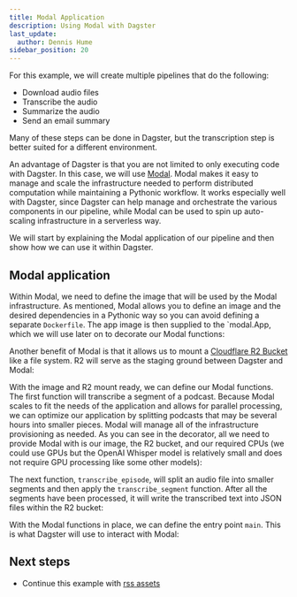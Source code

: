 ```yaml
---
title: Modal Application
description: Using Modal with Dagster
last_update:
  author: Dennis Hume
sidebar_position: 20
---
```


For this example, we will create multiple pipelines that do the following:

- Download audio files
- Transcribe the audio
- Summarize the audio
- Send an email summary

Many of these steps can be done in Dagster, but the transcription step is better suited for a different environment.

An advantage of Dagster is that you are not limited to only executing code with Dagster. In this case, we will use [Modal](https://modal.com/). Modal makes it easy to manage and scale the infrastructure needed to perform distributed computation while maintaining a Pythonic workflow. It works especially well with Dagster, since Dagster can help manage and orchestrate the various components in our pipeline, while Modal can be used to spin up auto-scaling infrastructure in a serverless way.

We will start by explaining the Modal application of our pipeline and then show how we can use it within Dagster.

## Modal application

Within Modal, we need to define the image that will be used by the Modal infrastructure. As mentioned, Modal allows you to define an image and the desired dependencies in a Pythonic way so you can avoid defining a separate `Dockerfile`. The app image is then supplied to the `modal.App, which we will use later on to decorate our Modal functions:

<CodeExample path="docs_projects/project_dagster_modal_pipes/modal_project/transcribe.py" language="python" startAfter="start_app" endBefore="end_app" />

Another benefit of Modal is that it allows us to mount a [Cloudflare R2 Bucket](https://developers.cloudflare.com/r2/buckets/) like a file system. R2 will serve as the staging ground between Dagster and Modal:

<CodeExample path="docs_projects/project_dagster_modal_pipes/modal_project/transcribe.py" language="python" startAfter="start_mount" endBefore="end_mount" />

With the image and R2 mount ready, we can define our Modal functions. The first function will transcribe a segment of a podcast. Because Modal scales to fit the needs of the application and allows for parallel processing, we can optimize our application by splitting podcasts that may be several hours into smaller pieces. Modal will manage all of the infrastructure provisioning as needed. As you can see in the decorator, all we need to provide Modal with is our image, the R2 bucket, and our required CPUs (we could use GPUs but the OpenAI Whisper model is relatively small and does not require GPU processing like some other models):

<CodeExample path="docs_projects/project_dagster_modal_pipes/modal_project/transcribe.py" language="python" startAfter="start_transcribe_segment" endBefore="end_transcribe_segment" />

The next function, `transcribe_episode`, will split an audio file into smaller segments and then apply the `transcribe_segment` function. After all the segments have been processed, it will write the transcribed text into JSON files within the R2 bucket:

<CodeExample path="docs_projects/project_dagster_modal_pipes/modal_project/transcribe.py" language="python" startAfter="start_segment" endBefore="end_segment" />

With the Modal functions in place, we can define the entry point `main`. This is what Dagster will use to interact with Modal:

<CodeExample path="docs_projects/project_dagster_modal_pipes/modal_project/transcribe.py" language="python" startAfter="start_main" endBefore="end_main" />

## Next steps

- Continue this example with [rss assets](/examples/modal/rss-assets)

